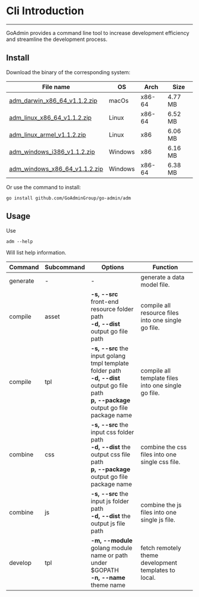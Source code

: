 # Cli Introduction
---

GoAdmin provides a command line tool to increase development efficiency and streamline the development process.

## Install


Download the binary of the corresponding system:

|  File name   | OS  | Arch  | Size  |
|  ----  | ----  | ----  |----  |
| [adm_darwin_x86_64_v1.1.2.zip](http://file.go-admin.cn/go_admin/cli/v1_1_2/adm_darwin_x86_64_v1.1.2.zip)  | macOs | x86-64 | 4.77 MB
| [adm_linux_x86_64_v1.1.2.zip](http://file.go-admin.cn/go_admin/cli/v1_1_2/adm_linux_x86_64_v1.1.2.zip)  | Linux | x86-64   | 6.52 MB
| [adm_linux_armel_v1.1.2.zip](http://file.go-admin.cn/go_admin/cli/v1_1_2/adm_linux_armel_v1.1.2.zip)  | Linux | x86   | 6.06 MB
| [adm_windows_i386_v1.1.2.zip](http://file.go-admin.cn/go_admin/cli/v1_1_2/adm_windows_i386_v1.1.2.zip)  | Windows | x86  |6.16 MB
| [adm_windows_x86_64_v1.1.2.zip](http://file.go-admin.cn/go_admin/cli/v1_1_2/adm_windows_x86_64_v1.1.2.zip)  | Windows | x86-64   |6.38 MB


Or use the command to install:

```
go install github.com/GoAdminGroup/go-admin/adm
```

## Usage

Use

```
adm --help
```

Will list help information.

|  Command  |  Subcommand   | Options  | Function  | 
|  ---- | ---- | ----  | ----  |
| generate  |  - | - | generate a data model file.
| compile  | asset| **-s, --src** front-end resource folder path<br>**-d, --dist** output go file path | compile all resource files into one single go file.
| compile  | tpl | **-s, --src** the input golang tmpl template folder path<br>**-d, --dist** output go file path<br>**p, --package** output go file package name | compile all template files into one single go file.
| combine  | css| **-s, --src** the input css folder path<br>**-d, --dist** the output css file path<br>**p, --package** output go file package name | combine the css files into one single css file.
| combine  | js | **-s, --src** the input js folder path<br>**-d, --dist** the output js file path | combine the js files into one single js file.
| develop  | tpl | **-m, --module** golang module name or path under $GOPATH<br>**-n, --name** theme name | fetch remotely theme development templates to local.
